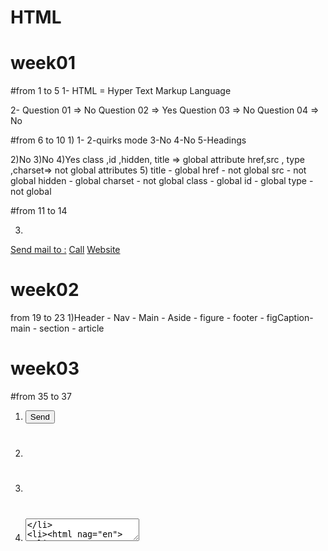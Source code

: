 # HTML

# week01
#from 1 to 5
1- HTML = Hyper Text Markup Language

2-
Question 01 =>  No
Question 02 =>  Yes
Question 03 =>  No
Question 04 =>  No

#from 6 to 10 
1)
1- <!DOCTYPE html>
2-quirks mode
3-No
4-No
5-Headings

2)No
3)No
4)Yes
 class ,id ,hidden, title => global attribute
    href,src , type ,charset=> not global attributes
5) 
title - global 
href - not global 
src - not global 
hidden - global 
charset - not global 
class - global 
id - global 
type - not global 

#from 11 to 14

3)
<a href="mailto:asmaaelbahrawi8@gmail.com">Send mail to :</a> <!--send mail to -->
<a href="tel:+201244444444">Call</a><!--to phone number-->
<a href="https://elzero.org/study/html-2021-study-plan/">Website</a> <!--to website-->

<!------------------------------------------------->


 
# week02
from 19 to 23 
1)Header - Nav - Main - Aside - figure - footer - figCaption- main -  section - article

<!----------------------------------------------->

# week03

#from 35 to 37

1) <input type="submit" value="Send" id="send" >
2) <h1>
3) <h2>
4) <textarea>
5) <html nag="en">
6) 10 to 20
7)<div tabindex="0">
8)Accessible Rich Internet Applications 
